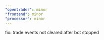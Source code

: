 ```yaml
---
"opentrader": minor
"frontend": minor
"processor": minor
---
```


fix: trade events not cleared after bot stopped
